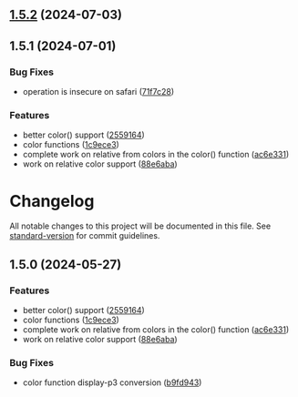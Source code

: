 ## [1.5.2](https://github.com/yorickshan/html2canvas-pro/compare/v1.5.1...v1.5.2) (2024-07-03)



## 1.5.1 (2024-07-01)


### Bug Fixes

* operation is insecure on safari ([71f7c28](https://github.com/yorickshan/html2canvas-pro/commit/71f7c283dfe5a8cd64b39343bc7cec85e3932200))


### Features

* better color() support ([2559164](https://github.com/yorickshan/html2canvas-pro/commit/2559164c9890ea4985ce4cf09d27184da6ee22f8))
* color functions ([1c9ece3](https://github.com/yorickshan/html2canvas-pro/commit/1c9ece3887e229eb69b34a5bb082c059355518e2))
* complete work on relative from colors in the color() function ([ac6e331](https://github.com/yorickshan/html2canvas-pro/commit/ac6e33118be76734ff9b1f5cd92e147babd46548))
* work on relative color support ([88e6aba](https://github.com/yorickshan/html2canvas-pro/commit/88e6abaa47b9c59e49a7bc3c0008849cc365f787))



# Changelog

All notable changes to this project will be documented in this file. See [standard-version](https://github.com/conventional-changelog/standard-version) for commit guidelines.

## 1.5.0 (2024-05-27)


### Features

* better color() support ([2559164](https://github.com/yorickshan/html2canvas-pro/commit/2559164c9890ea4985ce4cf09d27184da6ee22f8))
* color functions ([1c9ece3](https://github.com/yorickshan/html2canvas-pro/commit/1c9ece3887e229eb69b34a5bb082c059355518e2))
* complete work on relative from colors in the color() function ([ac6e331](https://github.com/yorickshan/html2canvas-pro/commit/ac6e33118be76734ff9b1f5cd92e147babd46548))
* work on relative color support ([88e6aba](https://github.com/yorickshan/html2canvas-pro/commit/88e6abaa47b9c59e49a7bc3c0008849cc365f787))


### Bug Fixes

* color function display-p3 conversion ([b9fd943](https://github.com/yorickshan/html2canvas-pro/commit/b9fd943332a5627a9cd86c62bd6029d461356c14))
